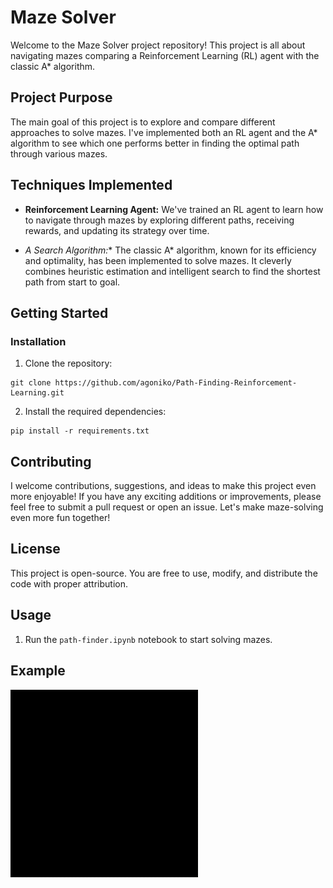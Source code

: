 # Maze Solver

Welcome to the Maze Solver project repository! This project is all about navigating mazes comparing a Reinforcement Learning (RL) agent with the classic A* algorithm.

## Project Purpose

The main goal of this project is to explore and compare different approaches to solve mazes. I've implemented both an RL agent and the A* algorithm to see which one performs better in finding the optimal path through various mazes.

## Techniques Implemented

- **Reinforcement Learning Agent:** We've trained an RL agent to learn how to navigate through mazes by exploring different paths, receiving rewards, and updating its strategy over time.

- **A* Search Algorithm:** The classic A* algorithm, known for its efficiency and optimality, has been implemented to solve mazes. It cleverly combines heuristic estimation and intelligent search to find the shortest path from start to goal.

## Getting Started

### Installation

1. Clone the repository:
```shell
git clone https://github.com/agoniko/Path-Finding-Reinforcement-Learning.git
```
2. Install the required dependencies:
```
pip install -r requirements.txt
```

## Contributing

I welcome contributions, suggestions, and ideas to make this project even more enjoyable! If you have any exciting additions or improvements, please feel free to submit a pull request or open an issue. Let's make maze-solving even more fun together!

## License

This project is open-source. You are free to use, modify, and distribute the code with proper attribution.
## Usage
1. Run the ```path-finder.ipynb``` notebook to start solving mazes.

## Example
<img src="./game.gif" width="300" height="300" />
